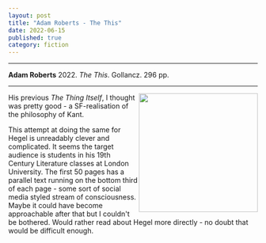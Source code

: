 ```yaml
---
layout: post
title: "Adam Roberts - The This"
date: 2022-06-15
published: true
category: fiction
---
```



***
<b>Adam Roberts</b> 2022. _The This_. Gollancz.  296 pp.

***

<img align="right" width="240" src="https://www.gollancz.co.uk/wp-content/uploads/2021/08/hbg-title-9781473230927-21.jpg?fit=433%2C675"> 

His previous _The Thing Itself_, I thought was pretty good - a SF-realisation of the philosophy of Kant.  

This attempt at doing the same for Hegel is unreadably clever and complicated.  It seems the target audience is students in his 19th Century Literature classes at London University.  The first 50 pages has a parallel text running on the bottom third of each page - some sort of social media styled stream of consciousness.  Maybe it could have become approachable after that but I couldn't be bothered.  Would rather read about Hegel more directly - no doubt that would be difficult enough.    

